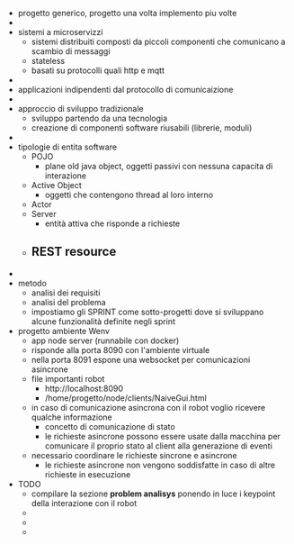 - progetto generico, progetto una volta implemento piu volte
-
- sistemi a microservizzi
	- sistemi distribuiti composti da piccoli componenti che comunicano a scambio di messaggi
	- stateless
	- basati su protocolli quali http e mqtt
-
- applicazioni indipendenti dal protocollo di comunicaizione
-
- approccio di sviluppo tradizionale
	- sviluppo partendo da una tecnologia
	- creazione di componenti software riusabili (librerie, moduli)
-
- tipologie di entita software
	- POJO
		- plane old java object, oggetti passivi con nessuna capacita di interazione
	- Active Object
		- oggetti che contengono thread al loro interno
	- Actor
	- Server
		- entità attiva che risponde a richieste
	- REST resource
		-
-
- metodo
	- analisi dei requisiti
	- analisi del problema
	- impostiamo gli SPRINT come sotto-progetti dove si sviluppano alcune funzionalità definite negli sprint
- progetto ambiente Wenv
	- app node server (runnabile con docker)
	- risponde alla porta 8090 con l'ambiente virtuale
	- nella porta 8091 espone una websocket per comunicazioni asincrone
	- file importanti robot
		- http://localhost:8090
		- /home/progetto/node/clients/NaiveGui.html
	- in caso di comunicazione asincrona con il robot voglio ricevere qualche informazione
		- concetto di comunicazione di stato
		- le richieste asincrone possono essere usate dalla macchina per comunicare il proprio stato al client alla generazione di eventi
	- necessario coordinare le richieste sincrone e asincrone
		- le richieste asincrone non vengono soddisfatte in caso di altre richieste in esecuzione
- TODO
	- compilare la sezione **problem analisys** ponendo in luce i keypoint della interazione con il robot
	-
	-
	-